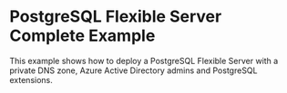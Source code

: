 # PostgreSQL Flexible Server Complete Example

This example shows how to deploy a PostgreSQL Flexible Server with a private DNS zone, Azure Active Directory admins and PostgreSQL extensions.